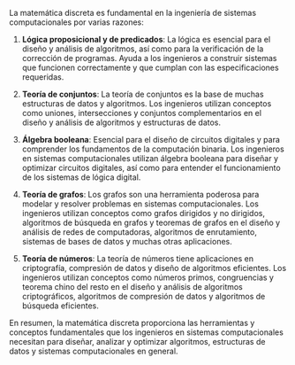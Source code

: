 La matemática discreta es fundamental en la ingeniería de sistemas computacionales por varias razones:

1. **Lógica proposicional y de predicados**: La lógica es esencial para el diseño y análisis de algoritmos, así como para la verificación de la corrección de programas. Ayuda a los ingenieros a construir sistemas que funcionen correctamente y que cumplan con las especificaciones requeridas.

2. **Teoría de conjuntos**: La teoría de conjuntos es la base de muchas estructuras de datos y algoritmos. Los ingenieros utilizan conceptos como uniones, intersecciones y conjuntos complementarios en el diseño y análisis de algoritmos y estructuras de datos.

3. **Álgebra booleana**: Esencial para el diseño de circuitos digitales y para comprender los fundamentos de la computación binaria. Los ingenieros en sistemas computacionales utilizan álgebra booleana para diseñar y optimizar circuitos digitales, así como para entender el funcionamiento de los sistemas de lógica digital.

4. **Teoría de grafos**: Los grafos son una herramienta poderosa para modelar y resolver problemas en sistemas computacionales. Los ingenieros utilizan conceptos como grafos dirigidos y no dirigidos, algoritmos de búsqueda en grafos y teoremas de grafos en el diseño y análisis de redes de computadoras, algoritmos de enrutamiento, sistemas de bases de datos y muchas otras aplicaciones.

5. **Teoría de números**: La teoría de números tiene aplicaciones en criptografía, compresión de datos y diseño de algoritmos eficientes. Los ingenieros utilizan conceptos como números primos, congruencias y teorema chino del resto en el diseño y análisis de algoritmos criptográficos, algoritmos de compresión de datos y algoritmos de búsqueda eficientes.

En resumen, la matemática discreta proporciona las herramientas y conceptos fundamentales que los ingenieros en sistemas computacionales necesitan para diseñar, analizar y optimizar algoritmos, estructuras de datos y sistemas computacionales en general.
